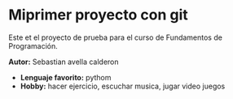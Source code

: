 
 

# Miprimer proyecto con git
Este et el proyecto de prueba para el curso de Fundamentos de Programación.

**Autor:** Sebastian avella calderon
- **Lenguaje favorito:** pythom
- **Hobby:** hacer ejercicio, escuchar musica, jugar video juegos
